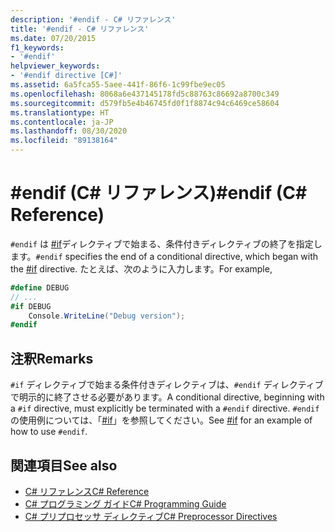 ```yaml
---
description: '#endif - C# リファレンス'
title: '#endif - C# リファレンス'
ms.date: 07/20/2015
f1_keywords:
- '#endif'
helpviewer_keywords:
- '#endif directive [C#]'
ms.assetid: 6a5fca55-5aee-441f-86f6-1c99fbe9ec05
ms.openlocfilehash: 8068a6e437145178fd5c88763c86692a8700c349
ms.sourcegitcommit: d579fb5e4b46745fd0f1f8874c94c6469ce58604
ms.translationtype: HT
ms.contentlocale: ja-JP
ms.lasthandoff: 08/30/2020
ms.locfileid: "89138164"
---
```

# <a name="endif-c-reference"></a><span data-ttu-id="0842c-103">#endif (C# リファレンス)</span><span class="sxs-lookup"><span data-stu-id="0842c-103">#endif (C# Reference)</span></span>
<span data-ttu-id="0842c-104">`#endif` は [#if](./preprocessor-if.md)ディレクティブで始まる、条件付きディレクティブの終了を指定します。</span><span class="sxs-lookup"><span data-stu-id="0842c-104">`#endif` specifies the end of a conditional directive, which began with the [#if](./preprocessor-if.md) directive.</span></span> <span data-ttu-id="0842c-105">たとえば、次のように入力します。</span><span class="sxs-lookup"><span data-stu-id="0842c-105">For example,</span></span>  
  
```csharp
#define DEBUG  
// ...  
#if DEBUG  
    Console.WriteLine("Debug version");  
#endif  
```  
  
## <a name="remarks"></a><span data-ttu-id="0842c-106">注釈</span><span class="sxs-lookup"><span data-stu-id="0842c-106">Remarks</span></span>  
 <span data-ttu-id="0842c-107">`#if` ディレクティブで始まる条件付きディレクティブは、`#endif` ディレクティブで明示的に終了させる必要があります。</span><span class="sxs-lookup"><span data-stu-id="0842c-107">A conditional directive, beginning with a `#if` directive, must explicitly be terminated with a `#endif` directive.</span></span> <span data-ttu-id="0842c-108">`#endif` の使用例については、「[#if](./preprocessor-if.md)」を参照してください。</span><span class="sxs-lookup"><span data-stu-id="0842c-108">See [#if](./preprocessor-if.md) for an example of how to use `#endif`.</span></span>  
  
## <a name="see-also"></a><span data-ttu-id="0842c-109">関連項目</span><span class="sxs-lookup"><span data-stu-id="0842c-109">See also</span></span>

- [<span data-ttu-id="0842c-110">C# リファレンス</span><span class="sxs-lookup"><span data-stu-id="0842c-110">C# Reference</span></span>](../index.md)
- [<span data-ttu-id="0842c-111">C# プログラミング ガイド</span><span class="sxs-lookup"><span data-stu-id="0842c-111">C# Programming Guide</span></span>](../../programming-guide/index.md)
- [<span data-ttu-id="0842c-112">C# プリプロセッサ ディレクティブ</span><span class="sxs-lookup"><span data-stu-id="0842c-112">C# Preprocessor Directives</span></span>](./index.md)
